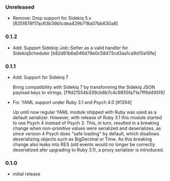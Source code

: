 ### Unreleased

- Remove: Drop support for Sidekiq 5.x [835f878f17ac63b39b1cdea429b718a07bb630a8]

### 0.1.2

- Add: Support Sidekiq::Job::Setter as a valid handler for SidekiqScheduler [b82d61b6a046d79e0c58473cd3aa1ca9d10a10fe]

### 0.1.1

- Add: Support for Sidekiq 7

  Bring compatibility with Sidekiq 7 by transforming the Sidekiq JSON payload keys to strings. [f1fd21554b339cb8b7c4c9855fa71e7ff9d495f8]

- Fix: YAML support under Ruby 3.1 and Psych 4.0 [#1294]
  
  Up until now regular YAML module shipped with Ruby was used as a default serializer. However, with release of Ruby 3.1 this module started to use Psych 4 instead of Psych 3. This, in turn, resulted in a breaking change when non-primitive values were serialized and deserializes, as since version 4 Psych does "safe loading" by default, which disallows deserializing objects such as BigDecimal or Time. As this breaking change also leaks into RES (old events would no longer be correctly deserialized afer upgrading to Ruby 3.1), a proxy serializer is introduced.

### 0.1.0

- initial release
